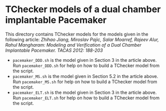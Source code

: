 # TChecker models of a dual chamber implantable Pacemaker

This directory contains TChecker models for the models given in the following article:
*Zhihao Jiang, Miroslav Pajic, Salar Moarref, Rajeev Alur, Rahul Mangharam:
Modeling and Verification of a Dual Chamber Implantable Pacemaker.
TACAS 2012: 188-203*

- `pacemaker_DDD.sh` is the model given in Section 3 in the article above.
Run `pacemaker_DDD.sh` for help on how to build a TChecker model from the script.
- `pacemaker_MS.sh` is the model given in Section 5.2 in the article above.
Run `pacemaker_MS.sh` for help on how to build a TChecker model from the script.
- `pacemaker_ELT.sh` is the model given in Section 3 in the article above.
Run `pacemaker_ELT.sh` for help on how to build a TChecker model from the script.

